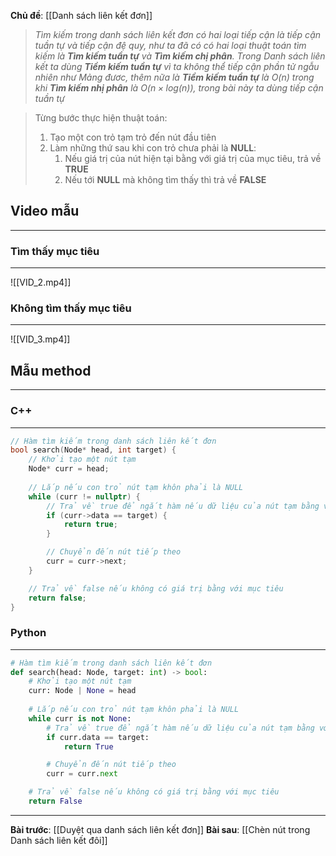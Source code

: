 **Chủ đề**: [[Danh sách liên kết đơn]]

> _Tìm kiếm trong danh sách liên kết đơn có hai loại tiếp cận là tiếp cận tuần tự và tiếp cận đệ quy, như ta đã có có hai loại thuật toán tìm kiếm là **Tìm kiếm tuần tự** và **Tìm kiếm chị phân**. Trong Danh sách liên kết ta dùng **Tiềm kiếm tuần tự** vì ta không thể tiếp cận phần tử ngẫu nhiên như Mảng đươc, thêm nữa là **Tiềm kiếm tuần tự** là $O(n)$ trong khi **Tìm kiếm nhị phân** là $O(n \times log(n))$, trong bài này ta dùng tiếp cận tuần tự_

> Từng bước thực hiện thuật toán:
> 	1. Tạo một con trỏ tạm trỏ đến nút đầu tiên
> 	2. Làm những thứ sau khi con trỏ chưa phải là **NULL**:
> 		1. Nếu giá trị của nút hiện tại bằng với giá trị của mục tiêu, trả về **TRUE**
> 		2. Nếu tới **NULL** mà không tìm thấy thì trả về **FALSE**
## Video mẫu
---
### Tìm thấy mục tiêu
---
![[VID_2.mp4]]
### Không tìm thấy mục tiêu
---
![[VID_3.mp4]]

## Mẫu method
---
### C++
---
``` cpp
// Hàm tìm kiếm trong danh sách liên kết đơn
bool search(Node* head, int target) {
    // Khởi tạo một nút tạm
    Node* curr = head;
    
    // Lắp nếu con trỏ nút tạm khôn phải là NULL
    while (curr != nullptr) {
        // Trả về true để ngắt hàm nếu dữ liệu của nút tạm bằng với mục tiêu của người dùng
        if (curr->data == target) {
            return true;
        }

        // Chuyển đến nút tiếp theo
        curr = curr->next;
    } 

    // Trả về false nếu không có giá trị bằng với mục tiêu
    return false;
}
```
### Python
---
``` python
# Hàm tìm kiếm trong danh sách liên kết đơn
def search(head: Node, target: int) -> bool:
    # Khởi tạo một nút tạm
    curr: Node | None = head
    
    # Lắp nếu con trỏ nút tạm khôn phải là NULL
    while curr is not None:
        # Trả về true để ngắt hàm nếu dữ liệu của nút tạm bằng với mục tiêu của người dùng
        if curr.data == target:
            return True

        # Chuyển đến nút tiếp theo
        curr = curr.next

    # Trả về false nếu không có giá trị bằng với mục tiêu
    return False
```
---
**Bài trước**: [[Duyệt qua danh sách liên kết đơn]]
**Bài sau**: [[Chèn nút trong Danh sách liên kết đôi]]